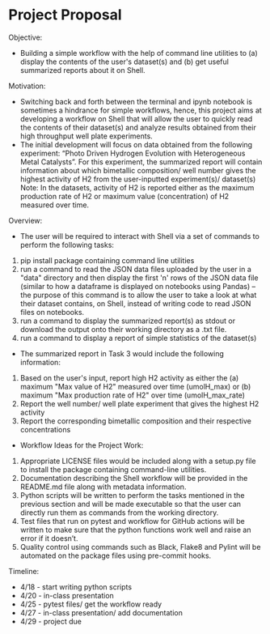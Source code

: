 # Project Proposal 

Objective: 
- Building a simple workflow with the help of command line utilities to (a) display the contents of the user's dataset(s) and (b) get useful summarized reports about it on Shell.

Motivation: 
- Switching back and forth between the terminal and ipynb notebook is sometimes a hindrance for simple workflows, 
hence, this project aims at developing a workflow on Shell that will allow the user to quickly read the contents of their dataset(s)
and analyze results obtained from their high throughput well plate experiments. 
- The initial development will focus on data obtained from the following experiment: “Photo Driven Hydrogen Evolution with Heterogeneous Metal Catalysts”.
For this experiment, the summarized report will contain information about which bimetallic composition/ well number 
gives the highest activity of H2 from the user-inputted experiment(s)/ dataset(s) 
Note: In the datasets, activity of H2 is reported either as the maximum production rate of H2 or maximum value (concentration) of H2 measured over time.

Overview:
- The user will be required to interact with Shell via a set of commands to perform the following tasks: 
1. pip install package containing command line utilities 
2. run a command to read the JSON data files uploaded by the user in a "data" directory and then 
display the first 'n' rows of the JSON data file (similar to how a dataframe is displayed on notebooks using Pandas)
– the purpose of this command is to allow the user to take a look at what their dataset contains, on Shell, instead of writing code to read JSON files on notebooks.
3. run a command to display the summarized report(s) as stdout or download the output onto their working directory as a .txt file.
4. run a command to display a report of simple statistics of the dataset(s)

- The summarized report in Task 3 would include the following information:
1. Based on the user's input, report high H2 activity as either the (a) maximum "Max value of H2" measured over time (umolH_max) or 
(b) maximum "Max production rate of H2" over time (umolH_max_rate) 
2. Report the well number/ well plate experiment that gives the highest H2 activity
3. Report the corresponding bimetallic composition and their respective concentrations 

- Workflow Ideas for the Project Work:
1. Appropriate LICENSE files would be included along with a setup.py file to install the package containing command-line utilities. 
2. Documentation describing the Shell workflow will be provided in the README.md file along with metadata information.
3. Python scripts will be written to perform the tasks mentioned in the previous section and will be made executable so that the user can directly run them as commands from the working directory. 
4. Test files that run on pytest and workflow for GitHub actions will be written to make sure that the python functions work well and raise an error if it doesn’t.
5. Quality control using commands such as Black, Flake8 and Pylint will be automated on the package files using pre-commit hooks.

Timeline: 
- 4/18 - start writing python scripts
- 4/20 - in-class presentation
- 4/25 - pytest files/ get the workflow ready 
- 4/27 - in-class presentation/ add documentation
- 4/29 - project due